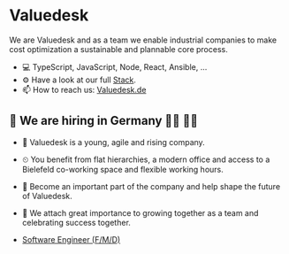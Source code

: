 # Valuedesk

We are Valuedesk and as a team we enable industrial companies to make cost optimization a sustainable and plannable core process.

- 💻 TypeScript, JavaScript, Node, React, Ansible, ...
- ⚙ Have a look at our full [Stack](https://stackshare.io/valuedesk/valuedesk).
- 📫 How to reach us: [Valuedesk.de](https://www.valuedesk.de/)

## 👀 We are hiring in Germany 👩‍💻 👨‍💻

- 🏡 Valuedesk is a young, agile and rising company.
- ⏲ You benefit from flat hierarchies, a modern office and access to a Bielefeld co-working space and flexible working hours.
- 🚀 Become an important part of the company and help shape the future of Valuedesk.
- 🎉 We attach great importance to growing together as a team and celebrating success together.

- [Software Engineer (F/M/D)](https://valuedesk.jobs.personio.de/job/440424?display=en)
